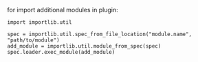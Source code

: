 



for import additional modules in plugin:
```
import importlib.util

spec = importlib.util.spec_from_file_location("module.name", "path/to/module")
add_module = importlib.util.module_from_spec(spec)
spec.loader.exec_module(add_module)
```